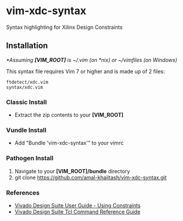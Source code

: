 vim-xdc-syntax
==============

Syntax highlighting for Xilinx Design Constraints

## Installation

_\*Assuming **[VIM_ROOT]** is ~/.vim (on \*nix) or ~/vimfiles (on Windows)_

This syntax file requires Vim 7 or higher and is made up of 2 files:

    ftdetect/xdc.vim
    syntax/xdc.vim

### Classic Install

* Extract the zip contents to your **[VIM_ROOT]**

### Vundle Install

* Add "Bundle 'vim-xdc-syntax'" to your vimrc

### Pathogen Install

1. Navigate to your **[VIM_ROOT]/bundle** directory
2. git clone https://github.com/amal-khailtash/vim-xdc-syntax.git

### References

* [Vivado Design Suite User Guide - Using Constraints](http://www.xilinx.com/support/documentation/sw_manuals/xilinx2012_2/ug903-vivado-using-constraints.pdf)
* [Vivado Design Suite Tcl Command Reference Guide](http://www.xilinx.com/support/documentation/sw_manuals/xilinx2012_2/ug835-vivado-tcl-commands.pdf)

